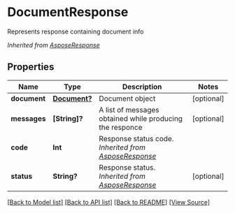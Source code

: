 ﻿# DocumentResponse
Represents response containing document info

*Inherited from [AsposeResponse](AsposeResponse.md)*
## Properties
Name | Type | Description | Notes
------------ | ------------- | ------------- | -------------
**document** | [**Document?**](Document.md) | Document object | [optional]
**messages** | **[String]?** | A list of messages obtained while producing the responce | [optional]
**code** | **Int** | Response status code.<br />*Inherited from [AsposeResponse](AsposeResponse.md)* | 
**status** | **String?** | Response status.<br />*Inherited from [AsposeResponse](AsposeResponse.md)* | [optional]

[[Back to Model list]](../README.md#documentation-for-models) [[Back to API list]](../README.md#documentation-for-api-endpoints) [[Back to README]](../README.md) [[View Source]](../AsposePdfCloud/Models/DocumentResponse.swift)

